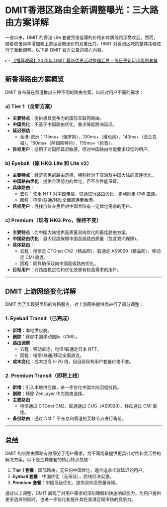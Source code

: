 # DMIT香港区路由全新调整曝光：三大路由方案详解

一直以来，DMIT 的香港 Lite 套餐凭借低廉的价格和优质线路深受欢迎。然而，随着攻击频率增加和上游运营商涨价的双重压力，DMIT 对香港区域的整体策略进行了重新调整。以下是 DMIT 官方公告的核心内容。

👉 [【推荐收藏】2025年 DMIT 最新优惠活动整理汇总 - 每日更新可用优惠套餐](https://bit.ly/dmit_coupon)

## 新香港路由方案概览

DMIT 宣布将在香港推出三种不同的路由方案，以应对用户不同的需求：

### a) Tier 1（全新方案）
- **主要特点**：提供极具竞争力的国际互联网路由。
- **中国优化**：不基于中国路由优化，重点降低跨洲延迟。  
- **延迟预估**：  
  - 香港-欧洲：115ms+（俄罗斯）、130ms+（维也纳）、140ms+（法兰克福）、150ms+（阿姆斯特丹）、155ms+（伦敦）。  
- **目标用户**：适用于对国际延迟敏感，但对中国路由性能要求较低的用户。

### b) Eyeball（原 HKG.Lite 和 Lite v2）
- **主要特点**：经济实惠的路由选择，特别针对于亚洲及中国大陆的直连优化。
- **中国路由优化**：提供合理努力的优化，但不作性能保证。  
- **具体路由**：  
  - 去程：使用 NTT 对中国电信、联通进行路由优化，移动则走 CMI 直连。
  - 回程：电信/联通/移动全面直连至香港。
- **目标用户**：寻找价位亲民但对中国大陆有一定优化需求的用户。

### c) Premium（现有 HKG.Pro，保持不变）
- **主要特点**：为中国大陆提供高质量双向优化的最佳路由方案。
- **中国路由优化**：最大程度保障中国高级路由质量（包含双向保障）。  
- **具体路由**：  
  - 去程：电信走 CTGnet CN2（精品网），联通走 AS9929（精品网），移动走 CMI 直连。
  - 回程：同样确保双向中国高级路由优化。
- **目标用户**：对路由稳定性和优化效果有较高需求的用户。

---

## DMIT 上游网络变化详解

DMIT 为了实现更优质的线路服务，对上游网络提供商进行了部分调整：

### 1. Eyeball Transit（已完成）
- **新增**：本地供应商。
- **删除**：移除中国移动国际（CMI）。
- **路由调整**：  
  - 去程：移动直连，电信/联通走日本 NTT。  
  - 回程：电信/联通/移动全面直连。
- **成本变化**：成本提高 5-20 倍，但目前现有用户套餐价格不变。

### 2. Premium Transit（即将上线）
- **新增**：引入本地供应商，进一步优化中国大陆回程线路。
- **删除**：移除 ZenLayer 作为路由选择。
- **主要路由**：  
  - 电信通过 CTGnet CN2、联通通过 CUG（AS9929）、移动通过 CMI 直连。
- **备份路由**：通过 DMIT 于东京和香港的互联节点进行备份。

---

## 总结

DMIT 的新路由策略有效细分了用户需求，为不同场景提供更具针对性和灵活性的解决方案。以下是三种套餐的核心特点总结：

1. **Tier 1 套餐**：国际路由，无任何中国优化，适合追求全球延迟的用户。
2. **Eyeball 套餐**：中国优化（无保证），路线经济实惠。
3. **Premium 套餐**：中国高级优化，提供双向高质量保障。

通过以上调整，DMIT 展现了对用户需求的深刻理解和快速响应能力，为用户提供更多选择的同时，也进一步优化和提升其在香港区域市场的竞争力。
